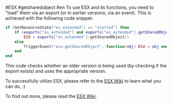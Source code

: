 #ESX #getsharedobject  #en
To use ESX and its functions, you need to "load" them via an export (or in earlier versions, via an event). This is achieved with the following code snippet:

```lua
if (GetResourceState("es_extended") == "started") then
    if (exports["es_extended"] and exports["es_extended"].getSharedObject) then
        ESX = exports["es_extended"]:getSharedObject()
    else
        TriggerEvent("esx:getSharedObject", function(obj) ESX = obj end)
    end
end
```

This code checks whether an older version is being used (by checking if the export exists) and uses the appropriate version.

To successfully utilize ESX, please refer to the [ESX Wiki](https://documentation.esx-framework.org/legacy/installation/) to learn what you can do, :) 

To find out more, please read the [ESX Wiki](https://documentation.esx-framework.org/legacy/installation/).